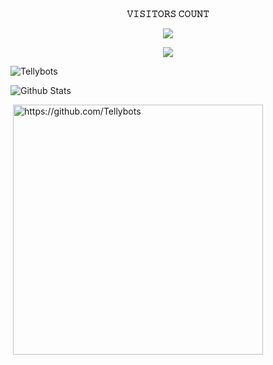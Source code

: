 <br><p align="center"><b>𝚅𝙸𝚂𝙸𝚃𝙾𝚁𝚂 𝙲𝙾𝚄𝙽𝚃</b></p>  
<p align="center"><img align="center" src="https://profile-counter.glitch.me/{Tellybots}/count.svg"/></p> 

<div align="center">

![ ](https://github-readme-stats.vercel.app/api/top-langs/?username=Tellybots&show_icons=true&bg_color=30,e96443,904e95&title_color=fff&text_color=fff)


</div>

<p><img align="center" src="https://github-profile-trophy.vercel.app/?username=Tellybots&theme=dracula" alt="Tellybots" /></p>

![Github Stats](https://github-readme-stats.vercel.app/api?username=Tellybots&show_icons=true&bg_color=30,e96443,904e95&title_color=fff&text_color=fff)

<p>&nbsp;<img align="center" src="https://activity-graph.herokuapp.com/graph?username=Tellybots&theme=react-dark&custom_title=Tellybots+Contributions+Graph" alt="https://github.com/Tellybots" width="400"/></p>






<!---
Tellybots/Tellybots is a ✨ special ✨ repository because its `README.md` (this file) appears on your GitHub profile.
You can click the Preview link to take a look at your changes.
--->
<!---
Credit Clinton Abraham For Visitor Count Logo
--->





